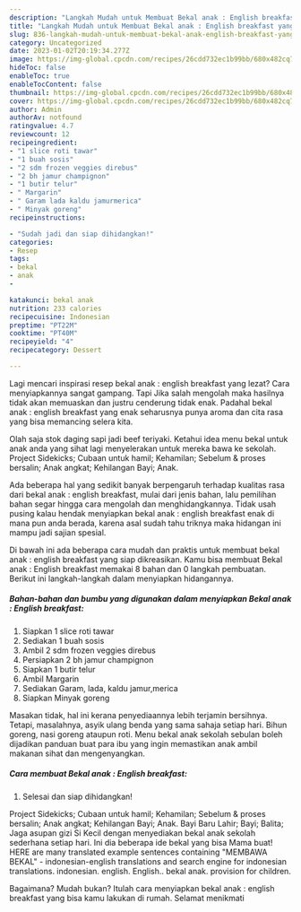 ```yaml
---
description: "Langkah Mudah untuk Membuat Bekal anak : English breakfast yang Enak Banget"
title: "Langkah Mudah untuk Membuat Bekal anak : English breakfast yang Enak Banget"
slug: 836-langkah-mudah-untuk-membuat-bekal-anak-english-breakfast-yang-enak-banget
category: Uncategorized
date: 2023-01-02T20:19:34.277Z
image: https://img-global.cpcdn.com/recipes/26cdd732ec1b99bb/680x482cq70/bekal-anak-english-breakfast-foto-resep-utama.jpg
hideToc: false
enableToc: true
enableTocContent: false
thumbnail: https://img-global.cpcdn.com/recipes/26cdd732ec1b99bb/680x482cq70/bekal-anak-english-breakfast-foto-resep-utama.jpg
cover: https://img-global.cpcdn.com/recipes/26cdd732ec1b99bb/680x482cq70/bekal-anak-english-breakfast-foto-resep-utama.jpg
author: Admin
authorAv: notfound
ratingvalue: 4.7
reviewcount: 12
recipeingredient:
- "1 slice roti tawar"
- "1 buah sosis"
- "2 sdm frozen veggies direbus"
- "2 bh jamur champignon"
- "1 butir telur"
- " Margarin"
- " Garam lada kaldu jamurmerica"
- " Minyak goreng"
recipeinstructions:

- "Sudah jadi dan siap dihidangkan!"
categories:
- Resep
tags:
- bekal
- anak
- 

katakunci: bekal anak  
nutrition: 233 calories
recipecuisine: Indonesian
preptime: "PT22M"
cooktime: "PT40M"
recipeyield: "4"
recipecategory: Dessert

---
```



Lagi mencari inspirasi resep bekal anak : english breakfast yang lezat? Cara menyiapkannya sangat gampang. Tapi Jika salah mengolah maka hasilnya tidak akan memuaskan dan justru cenderung tidak enak. Padahal bekal anak : english breakfast yang enak seharusnya punya aroma dan cita rasa yang bisa memancing selera kita.


Olah saja stok daging sapi jadi beef teriyaki. Ketahui idea menu bekal untuk anak anda yang sihat lagi menyelerakan untuk mereka bawa ke sekolah. Project Sidekicks; Cubaan untuk hamil; Kehamilan; Sebelum &amp; proses bersalin; Anak angkat; Kehilangan Bayi; Anak.

Ada beberapa hal yang sedikit banyak berpengaruh terhadap kualitas rasa dari bekal anak : english breakfast, mulai dari jenis bahan, lalu pemilihan bahan segar hingga cara mengolah dan menghidangkannya. Tidak usah pusing kalau hendak menyiapkan bekal anak : english breakfast enak di mana pun anda berada, karena asal sudah tahu triknya maka hidangan ini mampu jadi sajian spesial.


Di bawah ini ada beberapa cara mudah dan praktis untuk membuat bekal anak : english breakfast yang siap dikreasikan. Kamu bisa membuat Bekal anak : English breakfast memakai 8 bahan dan 0 langkah pembuatan. Berikut ini langkah-langkah dalam menyiapkan hidangannya.

<!--inarticleads1-->

##### Bahan-bahan dan bumbu yang digunakan dalam menyiapkan Bekal anak : English breakfast:

1. Siapkan 1 slice roti tawar
1. Sediakan 1 buah sosis
1. Ambil 2 sdm frozen veggies direbus
1. Persiapkan 2 bh jamur champignon
1. Siapkan 1 butir telur
1. Ambil  Margarin
1. Sediakan  Garam, lada, kaldu jamur,merica
1. Siapkan  Minyak goreng


Masakan tidak, hal ini kerana penyediaannya lebih terjamin bersihnya. Tetapi, masalahnya, asyik ulang benda yang sama sahaja setiap hari. Bihun goreng, nasi goreng ataupun roti. Menu bekal anak sekolah sebulan boleh dijadikan panduan buat para ibu yang ingin memastikan anak ambil makanan sihat dan mengenyangkan. 

<!--inarticleads2-->

##### Cara membuat Bekal anak : English breakfast:


1. Selesai dan siap dihidangkan!

Project Sidekicks; Cubaan untuk hamil; Kehamilan; Sebelum &amp; proses bersalin; Anak angkat; Kehilangan Bayi; Anak. Bayi Baru Lahir; Bayi; Balita; Jaga asupan gizi Si Kecil dengan menyediakan bekal anak sekolah sederhana setiap hari. Ini dia beberapa ide bekal yang bisa Mama buat! HERE are many translated example sentences containing &#34;MEMBAWA BEKAL&#34; - indonesian-english translations and search engine for indonesian translations. indonesian. english. English.. bekal anak. provision for children. 

Bagaimana? Mudah bukan? Itulah cara menyiapkan bekal anak : english breakfast yang bisa kamu lakukan di rumah. Selamat menikmati
